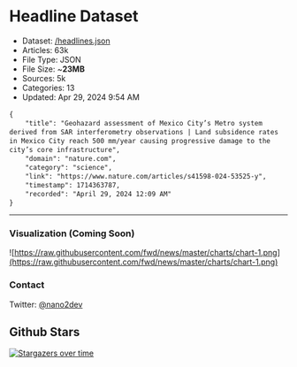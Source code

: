 # Headline Dataset

- Dataset: [/headlines.json](https://raw.githubusercontent.com/fwd/news/master/headlines.json) 
- Articles: 63k
- File Type: JSON
- File Size: ~**23MB**
- Sources: 5k
- Categories: 13
- Updated: Apr 29, 2024 9:54 AM

```
{
    "title": "Geohazard assessment of Mexico City’s Metro system derived from SAR interferometry observations | Land subsidence rates in Mexico City reach 500 mm/year causing progressive damage to the city’s core infrastructure",
    "domain": "nature.com",
    "category": "science",
    "link": "https://www.nature.com/articles/s41598-024-53525-y",
    "timestamp": 1714363787,
    "recorded": "April 29, 2024 12:09 AM"
}
```

---

### Visualization (Coming Soon)

![https://raw.githubusercontent.com/fwd/news/master/charts/chart-1.png](https://raw.githubusercontent.com/fwd/news/master/charts/chart-1.png)

### Contact 

Twitter: [@nano2dev](https://twitter.com/nano2dev)

## Github Stars

[![Stargazers over time](https://starchart.cc/fwd/news.svg)](https://starchart.cc/fwd/news)
